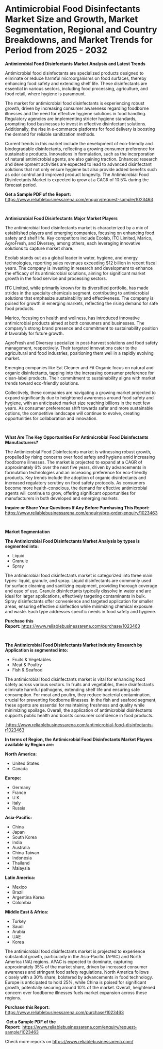 <p><h1>Antimicrobial Food Disinfectants Market Size and Growth, Market Segmentation, Regional and Country Breakdowns, and Market Trends for Period from 2025 -  2032</h1></p><p><strong>Antimicrobial Food Disinfectants Market Analysis and Latest Trends</strong></p>
<p><p>Antimicrobial food disinfectants are specialized products designed to eliminate or reduce harmful microorganisms on food surfaces, thereby enhancing food safety and extending shelf life. These disinfectants are essential in various sectors, including food processing, agriculture, and food retail, where hygiene is paramount. </p><p>The market for antimicrobial food disinfectants is experiencing robust growth, driven by increasing consumer awareness regarding foodborne illnesses and the need for effective hygiene solutions in food handling. Regulatory agencies are implementing stricter hygiene standards, prompting food businesses to invest in effective disinfectant solutions. Additionally, the rise in e-commerce platforms for food delivery is boosting the demand for reliable sanitization methods.</p><p>Current trends in this market include the development of eco-friendly and biodegradable disinfectants, reflecting a growing consumer preference for sustainable products. Innovations in formulation, such as the incorporation of natural antimicrobial agents, are also gaining traction. Enhanced research and development activities are expected to lead to advanced disinfectant solutions that not only ensure hygiene but also provide added benefits such as odor control and improved product longevity. The Antimicrobial Food Disinfectants Market is expected to grow at a CAGR of 10.5% during the forecast period.</p></p>
<p><strong>Get a Sample PDF of the Report:&nbsp;</strong> <a href="https://www.reliablebusinessarena.com/enquiry/request-sample/1023463?utm_campaign=2805&utm_medium=2&utm_source=Github&utm_content=ia&utm_term=07032025&utm_id=antimicrobial-food-disinfectants">https://www.reliablebusinessarena.com/enquiry/request-sample/1023463</a></p>
<p>&nbsp;</p>
<p><strong>Antimicrobial Food Disinfectants Major Market Players</strong></p>
<p><p>The antimicrobial food disinfectants market is characterized by a mix of established players and emerging companies, focusing on enhancing food safety and shelf life. Key competitors include Ecolab, ITC Limited, Marico, AgroFresh, and Diversey, among others, each leveraging innovative solutions to capture market share.</p><p>Ecolab stands out as a global leader in water, hygiene, and energy technologies, reporting sales revenues exceeding $12 billion in recent fiscal years. The company is investing in research and development to enhance the efficacy of its antimicrobial solutions, aiming for significant market growth in the food service and processing sectors.</p><p>ITC Limited, while primarily known for its diversified portfolio, has made strides in the specialty chemicals segment, contributing to antimicrobial solutions that emphasize sustainability and effectiveness. The company is poised for growth in emerging markets, reflecting the rising demand for safe food products.</p><p>Marico, focusing on health and wellness, has introduced innovative antimicrobial products aimed at both consumers and businesses. The company’s strong brand presence and commitment to sustainability position it favorably for future growth.</p><p>AgroFresh and Diversey specialize in post-harvest solutions and food safety management, respectively. Their targeted innovations cater to the agricultural and food industries, positioning them well in a rapidly evolving market.</p><p>Emerging companies like Eat Cleaner and Fit Organic focus on natural and organic disinfectants, tapping into the increasing consumer preference for clean-label products. Their commitment to sustainability aligns with market trends toward eco-friendly solutions.</p><p>Collectively, these companies are navigating a growing market projected to expand significantly due to heightened awareness around food safety and hygiene, with an anticipated market size reaching billions in the next few years. As consumer preferences shift towards safer and more sustainable options, the competitive landscape will continue to evolve, creating opportunities for collaboration and innovation.</p></p>
<p>&nbsp;</p>
<p><strong>What Are The Key Opportunities For Antimicrobial Food Disinfectants Manufacturers?</strong></p>
<p><p>The Antimicrobial Food Disinfectants market is witnessing robust growth, propelled by rising concerns over food safety and hygiene amid increasing foodborne illnesses. The market is projected to expand at a CAGR of approximately 6% over the next five years, driven by advancements in formulation technologies and an increasing preference for eco-friendly products. Key trends include the adoption of organic disinfectants and increased regulatory scrutiny on food safety protocols. As consumers become more health-conscious, the demand for effective antimicrobial agents will continue to grow, offering significant opportunities for manufacturers in both developed and emerging markets.</p></p>
<p><strong>Inquire or Share Your Questions If Any Before Purchasing This Report:</strong> <a href="https://www.reliablebusinessarena.com/enquiry/pre-order-enquiry/1023463?utm_campaign=2805&utm_medium=2&utm_source=Github&utm_content=ia&utm_term=07032025&utm_id=antimicrobial-food-disinfectants">https://www.reliablebusinessarena.com/enquiry/pre-order-enquiry/1023463</a></p>
<p>&nbsp;</p>
<p><strong>Market Segmentation</strong></p>
<p><strong>The Antimicrobial Food Disinfectants Market Analysis by types is segmented into:</strong></p>
<p><ul><li>Liquid</li><li>Granule</li><li>Spray</li></ul></p>
<p><p>The antimicrobial food disinfectants market is categorized into three main types: liquid, granule, and spray. Liquid disinfectants are commonly used for surface cleaning and sanitizing equipment, providing thorough coverage and ease of use. Granule disinfectants typically dissolve in water and are ideal for larger applications, effectively targeting contaminants in bulk. Spray disinfectants offer convenience and targeted application for smaller areas, ensuring effective disinfection while minimizing chemical exposure and waste. Each type addresses specific needs in food safety and hygiene.</p></p>
<p><strong>Purchase this Report:&nbsp;</strong><a href="https://www.reliablebusinessarena.com/purchase/1023463?utm_campaign=2805&utm_medium=2&utm_source=Github&utm_content=ia&utm_term=07032025&utm_id=antimicrobial-food-disinfectants">https://www.reliablebusinessarena.com/purchase/1023463</a></p>
<p>&nbsp;</p>
<p><strong>The Antimicrobial Food Disinfectants Market Industry Research by Application is segmented into:</strong></p>
<p><ul><li>Fruits & Vegetables</li><li>Meat & Poultry</li><li>Fish & Seafood</li></ul></p>
<p><p>The antimicrobial food disinfectants market is vital for enhancing food safety across various sectors. In fruits and vegetables, these disinfectants eliminate harmful pathogens, extending shelf life and ensuring safe consumption. For meat and poultry, they reduce bacterial contamination, crucial for preventing foodborne illnesses. In the fish and seafood segment, these agents are essential for maintaining freshness and quality while minimizing spoilage. Overall, the application of antimicrobial disinfectants supports public health and boosts consumer confidence in food products.</p></p>
<p><a href="https://www.reliablebusinessarena.com/antimicrobial-food-disinfectants-r1023463?utm_campaign=2805&utm_medium=2&utm_source=Github&utm_content=ia&utm_term=07032025&utm_id=antimicrobial-food-disinfectants">&nbsp;https://www.reliablebusinessarena.com/antimicrobial-food-disinfectants-r1023463</a></p>
<p><strong>In terms of Region, the Antimicrobial Food Disinfectants Market Players available by Region are:</strong></p>
<p>
    <p> <strong> North America: </strong>
        <ul>
            <li>United States</li>
            <li>Canada</li>
        </ul>
        </p> 
    <p> <strong> Europe: </strong>
        <ul>
            <li>Germany</li>
            <li>France</li>
            <li>U.K.</li>
            <li>Italy</li>
            <li>Russia</li>
        </ul>
        </p> 
    <p> <strong> Asia-Pacific: </strong>
        <ul>
            <li>China</li>
            <li>Japan</li>
            <li>South Korea</li>
            <li>India</li>
            <li>Australia</li>
            <li>China Taiwan</li>
            <li>Indonesia</li>
            <li>Thailand</li>
            <li>Malaysia</li>
        </ul>
        </p> 
    <p> <strong> Latin America: </strong>
        <ul>
            <li>Mexico</li>
            <li>Brazil</li>
            <li>Argentina Korea</li>
            <li>Colombia</li>
        </ul>
        </p> 
    <p> <strong> Middle East & Africa: </strong>
        <ul>
            <li>Turkey</li>
            <li>Saudi</li>
            <li>Arabia</li>
            <li>UAE</li>
            <li>Korea</li>
        </ul>
    </p>
    </p>
<p><p>The antimicrobial food disinfectants market is projected to experience substantial growth, particularly in the Asia-Pacific (APAC) and North America (NA) regions. APAC is expected to dominate, capturing approximately 35% of the market share, driven by increased consumer awareness and stringent food safety regulations. North America follows closely with a 30% share, bolstered by advancements in food technology. Europe is anticipated to hold 25%, while China is poised for significant growth, potentially securing around 10% of the market. Overall, heightened concern over foodborne illnesses fuels market expansion across these regions.</p></p>
<p><strong>Purchase this Report: </strong><a href="https://www.reliablebusinessarena.com/purchase/1023463?utm_campaign=2805&utm_medium=2&utm_source=Github&utm_content=ia&utm_term=07032025&utm_id=antimicrobial-food-disinfectants">https://www.reliablebusinessarena.com/purchase/1023463</a></p>
<p>&nbsp;<strong>Get a Sample PDF of the Report:&nbsp;&nbsp;</strong><a href="https://www.reliablebusinessarena.com/enquiry/request-sample/1023463?utm_campaign=2805&utm_medium=2&utm_source=Github&utm_content=ia&utm_term=07032025&utm_id=antimicrobial-food-disinfectants">https://www.reliablebusinessarena.com/enquiry/request-sample/1023463</a></p>
<p><strong></strong></p>
<p>Check more reports on <a href="https://www.reliablebusinessarena.com/?utm_campaign=2805&utm_medium=2&utm_source=Github&utm_content=ia&utm_term=07032025&utm_id=antimicrobial-food-disinfectants">https://www.reliablebusinessarena.com/</a></p>